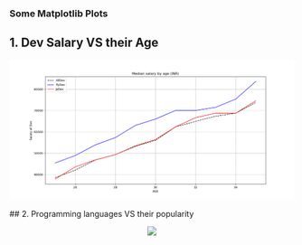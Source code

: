 ### Some Matplotlib Plots
## 1. Dev Salary VS their Age
<p align="center">
  <img src="1plot.png">
</p>
## 2. Programming languages VS their popularity
<p align="center">
  <img src="2barchart.png">
</p>
